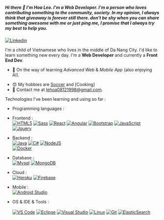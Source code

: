 ##### Hi there 👋 I'm Hoa Leo. I'm a Web Developer. I'm a person who loves contributing something to the community, society. In my opinion, I always think that giveaway is forever still there. don't be shy when you can share something awesome with me or just ping me, I promise that I always try my best to help you.

<!-- 
Here are some ideas to get you started:

- 🔭 I’m currently working on ...
- 🌱 I’m currently learning ...
- 👯 I’m looking to collaborate on ...
- 🤔 I’m looking for help with ...
- 💬 Ask me about ...
- 📫 How to reach me: ...
- 😄 Pronouns: ...
- ⚡ Fun fact: ... -->

[![Linkedin](https://img.shields.io/badge/-LinkedIn-blue?style=flat&logo=Linkedin&logoColor=white&link=https://www.linkedin.com/in/dinhanhthi/)](https://www.linkedin.com/in/hoaleo1999/)
<!-- [![My Notes]()]()
[![Buy Me A Coffee]()]() -->
I'm a child of Vietnamese who lives in the middle of Da Nang City. I'd like to learn something new every day. I'm a **Web Developer** and currently a **Front End Dev**.

- 🌱 On the way of learning *Advanced Web* & *Mobile App* (also enjoying AI).
<!-- - 🔥 Most proud of -->
<!-- - 📚 My notes of learning at [dinhanhthi.com](http://dinhanhthi.com/). -->
- 😍 My hobbies are [Soccer](https://cdn.icon-icons.com/icons2/2622/PNG/512/sport_soccer_icon_157423.png) and [Cooking] 
- 💌 Contact me at [lehoa08121998@gmail.com](mailto:lehoa08121998@gmail.com).

Technologies I've been learning and using so far :

- Programming languages : <br />

- Frontend : <br /> 
    [![HTML5](http://img.shields.io/badge/-HTML5-eee?style=flat-square&logo=html5&logoColor=E34F26)]()
    [![Sass](https://img.shields.io/badge/-SASS-eee?style=flat-square&logo=sass&logoColor=CC6699)]()
    [![React](https://img.shields.io/badge/-React-eee?style=flat-square&logo=react&logoColor=0088cc)]()
    [![Angular](https://img.shields.io/badge/-Angular-EEE?style=flat-square&logo=angular&logoColor=DD0031)]()
    [![Bootstrap](http://img.shields.io/badge/-Bootstrap-eee?style=flat-square&logo=bootstrap&logoColor=563D7C)]()
    [![JavaScript](http://img.shields.io/badge/-JavaScript-eee?style=flat-square&logo=JavaScript&logoColor=563D7C)]()
    [![Jquery](http://img.shields.io/badge/-Jquery-eee?style=flat-square&logo=Jquery&logoColor=563D7C)]()
    
- Backend : <br />
    [![Java](http://img.shields.io/badge/-Java-eee?style=flat-square&logo=Java&logoColor=563D7C)]()
    [![C#](https://img.shields.io/badge/-CSharp-eee?style=flat-square&logo=csharp&logoColor=123456)]()
    [![NodeJS](https://img.shields.io/badge/-NodeJs-eee?style=flat-square&logo=nodedotjs&logoColor=green)]()   
    [![Docker](https://img.shields.io/badge/-Docker-eee?style=flat-square&logo=docker&logoColor=2496ed)]()
    
- Database : <br />
    [![Mysql](https://img.shields.io/badge/-Mysql-eee?style=flat-square&logo=Mysql&logoColor=blue)]()
    [![MongoDB](https://img.shields.io/badge/-MongoDB-eee?style=flat-square&logo=MongoDB&logoColor=light-green)]()
<!--     [![MSSQL](https://www.logowik.com/content/uploads/images/microsoft-sql-server4529.jpg)]() -->

- Cloud : <br /> 
    [![Heroku](https://img.shields.io/badge/-Heroku-eee?style=flat-square&logo=heroku&logoColor=430098)]()
    [![Firebase](https://img.shields.io/badge/-Firebase-EEE?style=flat-square&logo=firebase&logoColor=FFCA28)]()
<!--     [![AWS](https://voicefoundry.com/wp-content/uploads/2018/09/feature-aws-300x169.jpg)]()
    [![Azure](https://cdn.icon-icons.com/icons2/2699/PNG/512/microsoft_azure_logo_icon_170956.png)]() -->
    
- Mobile : <br /> 
    [![Android Studio](https://img.shields.io/badge/-android-eee?style=flat-square&logo=android&logoColor=green)]()
    <!--     [![React Native](https://www.appcoda.com/wp-content/uploads/2015/04/react-native.png)]() -->
 
- OS & IDE & Tools : <br />  
    [![VS Code](http://img.shields.io/badge/-VS%20Code-eee?style=flat-square&logo=visual-studio-code&logoColor=007ACC)]()
    [![Eclipse](https://img.shields.io/badge/-eclipse-eee?style=flat-square&logo=eclipse&logoColor=2000a5)]()
    [![Visual Studio](https://img.shields.io/badge/-Visaul-eee?style=flat-square&logo=visualStudio&logoColor=2000a5)]()
    [![Linux](http://img.shields.io/badge/-Linux-eee?style=flat-square&logo=linux&logoColor=D67A10)]()
    [![Git](http://img.shields.io/badge/-Git-eee?style=flat-square&logo=git&logoColor=F05032)]()
    [![ElasticSearch](https://img.shields.io/badge/-ElasticSearch-eee?style=flat-square&logo=ElasticSearch&logoColor=207ea5)]()
    <!--     [![Sphinx doc]()](/sphinx-restructuredtext) -->
    <!--     [![Solr](https://cdn.icon-icons.com/icons2/2699/PNG/512/apache_solr_logo_icon_169580.png)]() -->

